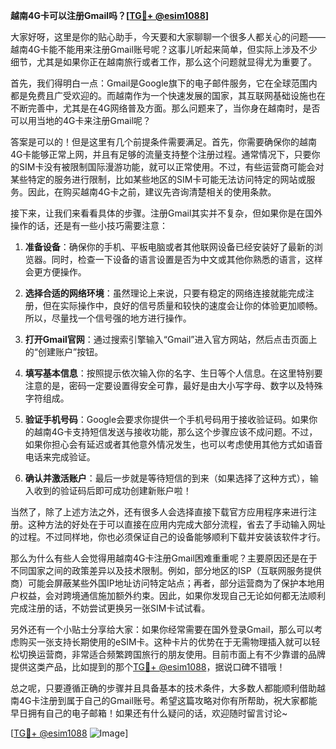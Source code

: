**越南4G卡可以注册Gmail吗？[[TG💪+ @esim1088](https://t.me/s/esim1088)]**

大家好呀，这里是你的贴心助手，今天要和大家聊聊一个很多人都关心的问题——越南4G卡能不能用来注册Gmail账号呢？这事儿听起来简单，但实际上涉及不少细节，尤其是如果你正在越南旅行或者工作，那么这个问题就显得尤为重要了。

首先，我们得明白一点：Gmail是Google旗下的电子邮件服务，它在全球范围内都是免费且广受欢迎的。而越南作为一个快速发展的国家，其互联网基础设施也在不断完善中，尤其是在4G网络普及方面。那么问题来了，当你身在越南时，是否可以用当地的4G卡来注册Gmail呢？

答案是可以的！但是这里有几个前提条件需要满足。首先，你需要确保你的越南4G卡能够正常上网，并且有足够的流量支持整个注册过程。通常情况下，只要你的SIM卡没有被限制国际漫游功能，就可以正常使用。不过，有些运营商可能会对某些特定的服务进行限制，比如某些地区的SIM卡可能无法访问特定的网站或服务。因此，在购买越南4G卡之前，建议先咨询清楚相关的使用条款。

接下来，让我们来看看具体的步骤。注册Gmail其实并不复杂，但如果你是在国外操作的话，还是有一些小技巧需要注意：

1. **准备设备**：确保你的手机、平板电脑或者其他联网设备已经安装好了最新的浏览器。同时，检查一下设备的语言设置是否为中文或其他你熟悉的语言，这样会更方便操作。

2. **选择合适的网络环境**：虽然理论上来说，只要有稳定的网络连接就能完成注册，但在实际操作中，良好的信号质量和较快的速度会让你的体验更加顺畅。所以，尽量找一个信号强的地方进行操作。

3. **打开Gmail官网**：通过搜索引擎输入“Gmail”进入官方网站，然后点击页面上的“创建账户”按钮。

4. **填写基本信息**：按照提示依次输入你的名字、生日等个人信息。在这里特别要注意的是，密码一定要设置得安全可靠，最好是由大小写字母、数字以及特殊字符组成。

5. **验证手机号码**：Google会要求你提供一个手机号码用于接收验证码。如果你的越南4G卡支持短信发送与接收功能，那么这个步骤应该不成问题。不过，如果你担心会有延迟或者其他意外情况发生，也可以考虑使用其他方式如语音电话来完成验证。

6. **确认并激活账户**：最后一步就是等待短信的到来（如果选择了这种方式），输入收到的验证码后即可成功创建新账户啦！

当然了，除了上述方法之外，还有很多人会选择直接下载官方应用程序来进行注册。这种方法的好处在于可以直接在应用内完成大部分流程，省去了手动输入网址的过程。不过同样地，你也必须保证自己的设备能够顺利下载并安装该软件才行。

那么为什么有些人会觉得用越南4G卡注册Gmail困难重重呢？主要原因还是在于不同国家之间的政策差异以及技术限制。例如，部分地区的ISP（互联网服务提供商）可能会屏蔽某些外国IP地址访问特定站点；再者，部分运营商为了保护本地用户权益，会对跨境通信施加额外约束。因此，如果你发现自己无论如何都无法顺利完成注册的话，不妨尝试更换另一张SIM卡试试看。

另外还有一个小贴士分享给大家：如果你经常需要在国外登录Gmail，那么可以考虑购买一张支持长期使用的eSIM卡。这种卡片的优势在于无需物理插入就可以轻松切换运营商，非常适合频繁跨国旅行的朋友使用。目前市面上有不少靠谱的品牌提供这类产品，比如提到的那个[TG💪+ @esim1088](https://t.me/s/esim1088)，据说口碑不错哦！

总之呢，只要遵循正确的步骤并且具备基本的技术条件，大多数人都能顺利借助越南4G卡注册到属于自己的Gmail账号。希望这篇攻略对你有所帮助，祝大家都能早日拥有自己的电子邮箱！如果还有什么疑问的话，欢迎随时留言讨论~

[[TG💪+ @esim1088](https://t.me/s/esim1088) ![Image](https://i.postimg.cc/4NQfJmqS/Snipaste-2025-05-13-00-14-12.png)]